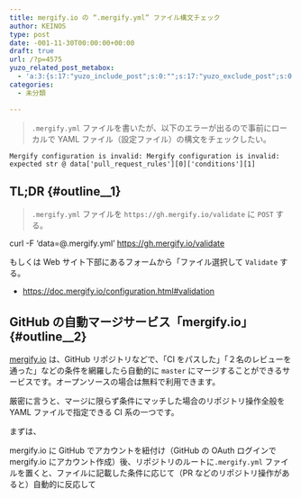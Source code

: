 ```yaml
---
title: mergify.io の “.mergify.yml” ファイル構文チェック
author: KEINOS
type: post
date: -001-11-30T00:00:00+00:00
draft: true
url: /?p=4575
yuzo_related_post_metabox:
  - 'a:3:{s:17:"yuzo_include_post";s:0:"";s:17:"yuzo_exclude_post";s:0:"";s:21:"yuzo_disabled_related";N;}'
categories:
  - 未分類

---
```

> `.mergify.yml` ファイルを書いたが、以下のエラーが出るので事前にローカルで YAML ファイル（設定ファイル）の構文をチェックしたい。 

    Mergify configuration is invalid: Mergify configuration is invalid: expected str @ data['pull_request_rules'][0]['conditions'][1]
    

## TL;DR {#outline__1}

> `.mergify.yml` ファイルを `https://gh.mergify.io/validate` に `POST` する。 

curl -F &#8216;data=@.mergify.yml&#8217; https://gh.mergify.io/validate

もしくは Web サイト下部にあるフォームから「ファイル選択して `Validate` する。

  * https://doc.mergify.io/configuration.html#validation 

## GitHub の自動マージサービス「mergify.io」 {#outline__2}

[mergify.io][1] は、GitHub リポジトリなどで、「CI をパスした」「２名のレビューを通った」などの条件を網羅したら自動的に `master` にマージすることができるサービスです。オープンソースの場合は無料で利用できます。

厳密に言うと、マージに限らず条件にマッチした場合のリポジトリ操作全般を YAML ファイルで指定できる CI 系の一つです。

まずは、
  
mergify.io に GitHub でアカウントを紐付け（GitHub の OAuth ログインで mergify.io にアカウント作成）後、リポジトリのルートに`.mergify.yml` ファイルを置くと、ファイルに記載した条件に応じて（PR などのリポジトリ操作があると）自動的に反応して

 [1]: https://mergify.io/